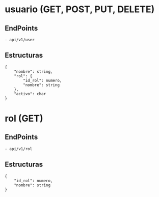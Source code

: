 # usuario (GET, POST, PUT, DELETE)
 ## EndPoints
	- api/v1/user
 ## Estructuras
	{
		"nombre": string,
		"rol": {
			"id_rol": numero,
			"nombre": string
		},
		"activo": char
	}

# rol (GET)
 ## EndPoints
	- api/v1/rol
 ## Estructuras
	{
		"id_rol": numero,
		"nombre": string
	}
